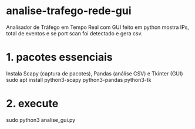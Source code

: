 # analise-trafego-rede-gui

Analisador de Tráfego em Tempo Real com GUI feito em python mostra IPs, total de eventos e se port scan foi detectado e gera csv.

# 1. pacotes essenciais
Instala Scapy (captura de pacotes), Pandas (análise CSV) e Tkinter (GUI)
sudo apt install python3-scapy python3-pandas python3-tk

# 2. execute
sudo python3 analise_gui.py


